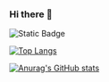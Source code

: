 ### Hi there 👋

![Static Badge](https://img.shields.io/badge/:JavaScript-yellow-css_HTML-blu)

[![Top Langs](https://github-readme-stats.vercel.app/api/top-langs/?username=12171790)](https://github.com/anuraghazra/github-readme-stats)

[![Anurag's GitHub stats](https://github-readme-stats.vercel.app/api?username=12171790)](https://github.com/anuraghazra/github-readme-stats)

<!--
**12171790/12171790** is a ✨ _special_ ✨ repository because its `README.md` (this file) appears on your GitHub profile.

Here are some ideas to get you started:

- 🔭 I’m currently working on ...
- 🌱 I’m currently learning ...
- 👯 I’m looking to collaborate on ...
- 🤔 I’m looking for help with ...
- 💬 Ask me about ...
- 📫 How to reach me: ...
- 😄 Pronouns: ...
- ⚡ Fun fact: ...
-->
